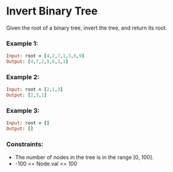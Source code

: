 # Invert Binary Tree

Given the root of a binary tree, invert the tree, and return its root.

### Example 1:
```ruby
Input: root = [4,2,7,1,3,6,9]
Output: [4,7,2,9,6,3,1]
```
### Example 2:
```ruby
Input: root = [2,1,3]
Output: [2,3,1]
```
### Example 3:
```ruby
Input: root = []
Output: []
```
### Constraints:

- The number of nodes in the tree is in the range [0, 100].
- -100 <= Node.val <= 100